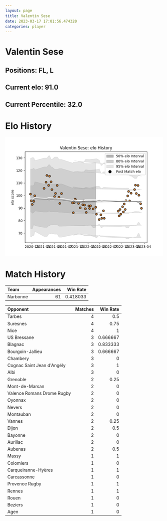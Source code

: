 ```yaml
---  
layout: page  
title: Valentin Sese  
date: 2023-03-17 17:01:56.474320  
categories: player  
---
```

# Valentin Sese

## Positions: FL, L

## Current elo: 91.0

## Current Percentile: 32.0

# Elo History


![elo history](history_ValentinSese.png)
# Match History


| Team     |   Appearances |   Win Rate |
|:---------|--------------:|-----------:|
| Narbonne |            61 |   0.418033 |

| Opponent                   |   Matches |   Win Rate |
|:---------------------------|----------:|-----------:|
| Tarbes                     |         4 |   0.5      |
| Suresnes                   |         4 |   0.75     |
| Nice                       |         4 |   1        |
| US Bressane                |         3 |   0.666667 |
| Blagnac                    |         3 |   0.833333 |
| Bourgoin-Jallieu           |         3 |   0.666667 |
| Chambery                   |         3 |   0        |
| Cognac Saint Jean d'Angély |         3 |   1        |
| Albi                       |         3 |   0        |
| Grenoble                   |         2 |   0.25     |
| Mont-de-Marsan             |         2 |   0        |
| Valence Romans Drome Rugby |         2 |   0        |
| Oyonnax                    |         2 |   0        |
| Nevers                     |         2 |   0        |
| Montauban                  |         2 |   0        |
| Vannes                     |         2 |   0.25     |
| Dijon                      |         2 |   0.5      |
| Bayonne                    |         2 |   0        |
| Aurillac                   |         2 |   0        |
| Aubenas                    |         2 |   0.5      |
| Massy                      |         1 |   1        |
| Colomiers                  |         1 |   0        |
| Carqueiranne-Hyères        |         1 |   1        |
| Carcassonne                |         1 |   0        |
| Provence Rugby             |         1 |   1        |
| Rennes                     |         1 |   1        |
| Rouen                      |         1 |   0        |
| Beziers                    |         1 |   0        |
| Agen                       |         1 |   0        |